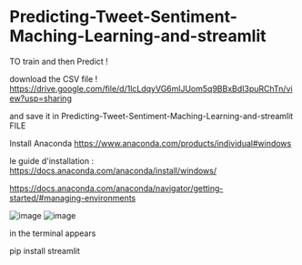 # Predicting-Tweet-Sentiment-Maching-Learning-and-streamlit
TO train and then Predict !


download
the CSV file  !
https://drive.google.com/file/d/1lcLdqyVG6mlJUom5q9BBxBdI3puRChTn/view?usp=sharing 

and save it in  Predicting-Tweet-Sentiment-Maching-Learning-and-streamlit FILE

Install Anaconda 
https://www.anaconda.com/products/individual#windows

le guide d'installation : https://docs.anaconda.com/anaconda/install/windows/

https://docs.anaconda.com/anaconda/navigator/getting-started/#managing-environments

![image](https://user-images.githubusercontent.com/76444482/142013402-a446b389-71e6-40a6-83cf-af6c6c448f85.png)
![image](https://user-images.githubusercontent.com/76444482/142013451-b4286abf-05f3-4fe8-9482-707d00190fed.png)

in the terminal appears

pip install streamlit
